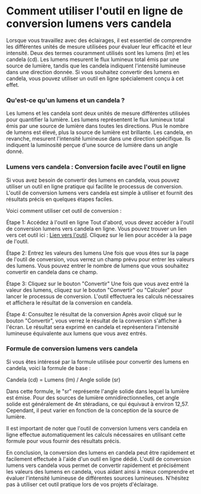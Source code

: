 Comment utiliser l'outil en ligne de conversion lumens vers candela
===================================================================

Lorsque vous travaillez avec des éclairages, il est essentiel de comprendre les différentes unités de mesure utilisées pour évaluer leur efficacité et leur intensité. Deux des termes couramment utilisés sont les lumens (lm) et les candela (cd). Les lumens mesurent le flux lumineux total émis par une source de lumière, tandis que les candela indiquent l'intensité lumineuse dans une direction donnée. Si vous souhaitez convertir des lumens en candela, vous pouvez utiliser un outil en ligne spécialement conçu à cet effet.

### Qu'est-ce qu'un lumens et un candela ?

Les lumens et les candela sont deux unités de mesure différentes utilisées pour quantifier la lumière. Les lumens représentent le flux lumineux total émis par une source de lumière dans toutes les directions. Plus le nombre de lumens est élevé, plus la source de lumière est brillante. Les candela, en revanche, mesurent l'intensité lumineuse dans une direction spécifique. Ils indiquent la luminosité perçue d'une source de lumière dans un angle donné.

### Lumens vers candela : Conversion facile avec l'outil en ligne

Si vous avez besoin de convertir des lumens en candela, vous pouvez utiliser un outil en ligne pratique qui facilite le processus de conversion. L'outil de conversion lumens vers candela est simple à utiliser et fournit des résultats précis en quelques étapes faciles.

Voici comment utiliser cet outil de conversion :

Étape 1: Accédez à l'outil en ligne Tout d'abord, vous devez accéder à l'outil de conversion lumens vers candela en ligne. Vous pouvez trouver un lien vers cet outil ici : [Lien vers l'outil](https://www.onlinecalculatorsfree.com/fr/tools/lumen-to-candela-calculator.html). Cliquez sur le lien pour accéder à la page de l'outil.

Étape 2: Entrez les valeurs des lumens Une fois que vous êtes sur la page de l'outil de conversion, vous verrez un champ prévu pour entrer les valeurs des lumens. Vous pouvez entrer le nombre de lumens que vous souhaitez convertir en candela dans ce champ.

Étape 3: Cliquez sur le bouton "Convertir" Une fois que vous avez entré la valeur des lumens, cliquez sur le bouton "Convertir" ou "Calculer" pour lancer le processus de conversion. L'outil effectuera les calculs nécessaires et affichera le résultat de la conversion en candela.

Étape 4: Consultez le résultat de la conversion Après avoir cliqué sur le bouton "Convertir", vous verrez le résultat de la conversion s'afficher à l'écran. Le résultat sera exprimé en candela et représentera l'intensité lumineuse équivalente aux lumens que vous avez entrés.

### Formule de conversion lumens vers candela

Si vous êtes intéressé par la formule utilisée pour convertir des lumens en candela, voici la formule de base :

Candela (cd) = Lumens (lm) / Angle solide (sr)

Dans cette formule, le "sr" représente l'angle solide dans lequel la lumière est émise. Pour des sources de lumière omnidirectionnelles, cet angle solide est généralement de 4π stéradians, ce qui équivaut à environ 12,57. Cependant, il peut varier en fonction de la conception de la source de lumière.

Il est important de noter que l'outil de conversion lumens vers candela en ligne effectue automatiquement les calculs nécessaires en utilisant cette formule pour vous fournir des résultats précis.

En conclusion, la conversion des lumens en candela peut être rapidement et facilement effectuée à l'aide d'un outil en ligne dédié. L'outil de conversion lumens vers candela vous permet de convertir rapidement et précisément les valeurs des lumens en candela, vous aidant ainsi à mieux comprendre et évaluer l'intensité lumineuse de différentes sources lumineuses. N'hésitez pas à utiliser cet outil pratique lors de vos projets d'éclairage.